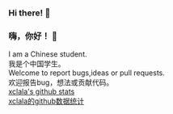 ### Hi there! 👋<br>
### 嗨，你好！ 👋<br>
I am a Chinese student.<br>
我是个中国学生。<br>
Welcome to report bugs,ideas or pull requests.<br>
欢迎报告bug，想法或贡献代码。<br>
[xclala's github stats](https://github-readme-stats.vercel.app/api?username=xclala&show_icons=true&count_private=true)<br>
[xclala的github数据统计](https://github-readme-stats.vercel.app/api?username=xclala&show_icons=true&count_private=true)


